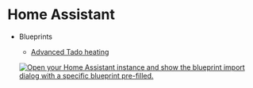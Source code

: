 # Home Assistant

- Blueprints
  - [Advanced Tado heating](blueprints/advanced_tado.yaml)  
    
  [![Open your Home Assistant instance and show the blueprint import dialog with a specific blueprint pre-filled.](https://my.home-assistant.io/badges/blueprint_import.svg)](https://my.home-assistant.io/redirect/blueprint_import/?blueprint_url=https%3A%2F%2Fgithub.com%2Fh4llow3En%2FHomeAssistant%2Fblob%2Fmain%2Fblueprints%2Fautomation%2Fh4llow3En%2Fadvanced_tado.yaml)